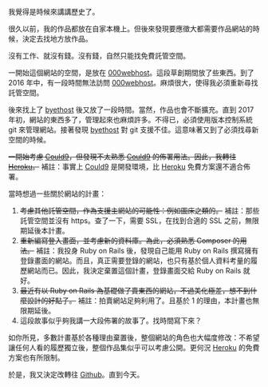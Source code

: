 我覺得是時候來講講歷史了。

很久以前，我的作品都放在自家本機上。但後來發現要應徵大都需要作品網站的時候，決定去找地方放作品。

沒有工作、就沒有錢。沒有錢，自然只能找免費託管空間。

一開始這個網站的空間，是放在 [000webhost]。這段草創期間放了些東西。到了 2016 年中，有一段時間無法訪問 [000webhost]。麻煩很大，使得我必須重新尋找託管空間。

後來找上了 [byethost] 後又放了一段時間。當然，作品也會不斷擴充。直到 2017 年初，網站的東西多了，管理起來也麻煩許多。不得已，必須使用版本控制系統 git 來管理網站。接著發現 [byethost] 對 git 支援不佳。這意味著又到了必須找尋新空間的時候。

<del>一開始考慮 [Could9]，但發現不太熟悉 [Could9] 的佈署用法。因此，我轉往 [Heroku]。</del> 補註：事實上 [Could9] 是開發環境，比 [Heroku] 免費方案還不適合佈署。

當時想過一些關於網站的計畫：

1. <del>考慮其他託管空間，作為支援主網站的可能性：例如圖床之類的。</del> 補註：那些託管空間並沒有 https。查了一下，需要 SSL，在找到合適的 SSL 之前，無限期延後本計畫。
2. <del>重新編寫登入畫面，並考慮新的資料庫。為此，必須熟悉 Composer 的用法。</del> 補註：我投身 Ruby on Rails 後，發現自己能用 Ruby on Rails 撰寫擁有登錄畫面的網站。而且，真正需要登錄的網站，也只有基於個人資料考量的履歷網站而已。因此，我決定棄置這個計畫，登錄畫面交給 Ruby on Rails 就好。
3. <del>最近有以 Ruby on Rails 為基礎做了賣東西的網站，不過美化極差，想不到什麼設計的好點子。</del> 補註：拍賣網站足夠利用了。且基於 1 的理由，本計畫也無限期延後。
4. 這段故事似乎夠我講一大段佈署的故事了。找時間寫下來？

如你所見，多數計畫基於各種理由棄置後，整個網站的角色也大幅度修改：不希望讓任何人看的履歷獨立後，整個作品集似乎可以考慮公開。更何況 [Heroku] 的免費方案也有所限制。

於是，我又決定改轉往 [Github]。直到今天。

[000webhost]:https://www.000webhost.com
[byethost]:https://byet.host/
[Could9]:https://c9.io
[Heroku]:https://www.heroku.com
[Github]:https://github.com
